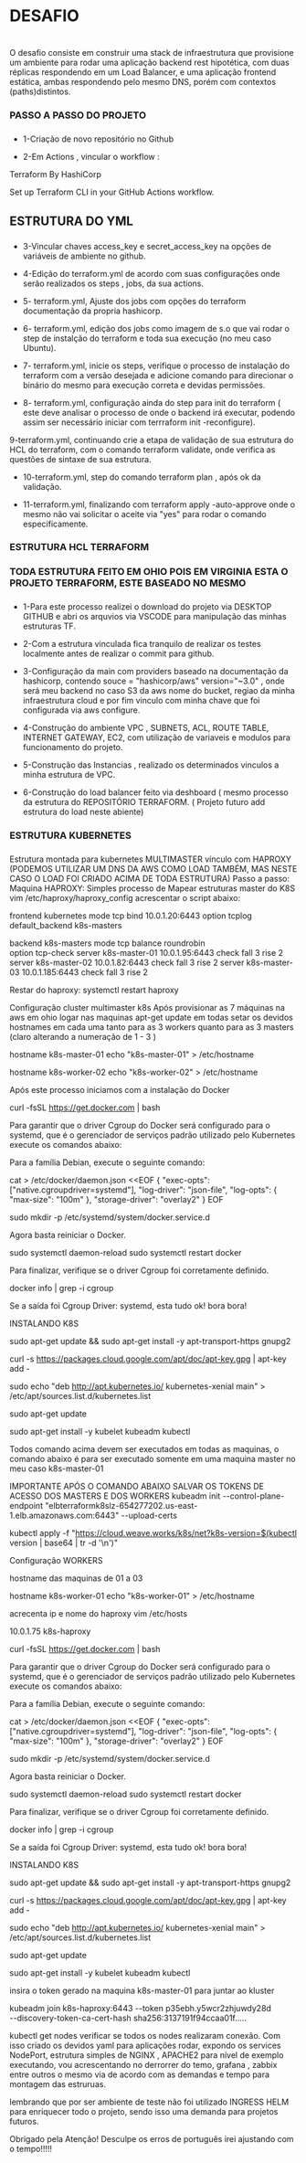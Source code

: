 # DESAFIO <h1>
O desafio consiste em construir uma stack de infraestrutura que provisione um ambiente para rodar uma aplicação backend rest hipotética, com duas réplicas respondendo em
um Load Balancer, e uma aplicação frontend estática, ambas respondendo pelo mesmo DNS, porém com contextos (paths)distintos.

###                                                        PASSO A PASSO DO PROJETO<h3>

* 1-Criação de novo repositório no Github

* 2-Em Actions , vincular o workflow :

Terraform
By HashiCorp

Set up Terraform CLI in your GitHub Actions workflow.


##                                                         ESTRUTURA DO YML<h3>
* 3-Vincular chaves access_key e secret_access_key na opções de variáveis de ambiente no github.

* 4-Edição do terraform.yml de acordo com suas configurações onde serão realizados os steps , jobs, da sua actions.

* 5- terraform.yml, Ajuste dos jobs com opções do terraform documentação da propria hashicorp.

* 6- terraform.yml, edição dos jobs como imagem de s.o que vai rodar o step de instalção do terraform e toda sua execução (no meu caso Ubuntu).

* 7- terraform.yml, inicie os steps, verifique o processo de instalação do terraform com a versão desejada e adicione comando para direcionar o binário do mesmo para execução correta e devidas permissões.

* 8- terraform.yml, configuração ainda do step para init do terraform ( este deve analisar o processo de onde o backend irá executar, podendo assim ser necessário iniciar com terrraform init -reconfigure).

9-terraform.yml, continuando crie a etapa de validação de sua estrutura do HCL do terraform, com o comando terraform validate, onde verifica as questões de sintaxe de sua estrutura.

* 10-terraform.yml, step do comando terraform plan , após ok da validação.

* 11-terraform.yml, finalizando com terraform apply -auto-approve onde o mesmo não vai solicitar o aceite via "yes" para rodar o comando especificamente.

###                                                         ESTRUTURA HCL TERRAFORM<h3>
###                                                         TODA ESTRUTURA FEITO EM OHIO POIS EM VIRGINIA ESTA O PROJETO TERRAFORM, ESTE BASEADO NO MESMO<h3>
* 1-Para este processo realizei o download do projeto via DESKTOP GITHUB e abri os arquvios via VSCODE para manipulação das minhas estruturas TF.

* 2-Com a estrutura vinculada fica tranquilo de realizar os testes localmente antes de realizar o commit para github.

* 3-Configuração da main com providers baseado na documentação da hashicorp, contendo souce = "hashicorp/aws" version="~3.0" , onde será meu backend no caso S3 da aws nome do bucket, regiao da minha infraestrutura cloud e por fim vinculo com minha chave que foi configurada via aws configure.

* 4-Construção do ambiente VPC , SUBNETS, ACL, ROUTE TABLE, INTERNET GATEWAY, EC2, com utilização de variaveis e modulos para funcionamento do projeto.

* 5-Construção das Instancias , realizado os determinados vinculos a minha estrutura de VPC.

* 6-Construção do load balancer feito via deshboard ( mesmo processo da estrutura do REPOSITÓRIO TERRAFORM. ( Projeto futuro add estrutura do load neste abiente)

###                                                       ESTRUTURA KUBERNETES<h3>
Estrutura montada para kubernetes MULTIMASTER vínculo com HAPROXY (PODEMOS UTILIZAR UM DNS DA AWS COMO LOAD TAMBÉM, MAS NESTE CASO O LOAD FOI CRIADO ACIMA DE TODA ESTRUTURA)
Passo a passo:
Maquina HAPROXY:
Simples processo de Mapear estruturas master do K8S
vim /etc/haproxy/haproxy_config
acrescentar o script abaixo:


frontend kubernetes
  mode tcp
  bind 10.0.1.20:6443
  option tcplog
  default_backend k8s-masters

backend k8s-masters
  mode tcp
  balance roundrobin    
  option tcp-check
  server k8s-master-01 10.0.1.95:6443 check fall 3 rise 2    
  server k8s-master-02 10.0.1.82:6443 check fall 3 rise 2
  server k8s-master-03 10.0.1.185:6443 check fall 3 rise 2
  
  Restar do haproxy: systemctl restart haproxy

Configuração cluster multimaster k8s
Após provisionar as 7 máquinas na aws em ohio
logar nas maquinas apt-get update em todas 
setar os devidos hostnames em cada uma tanto para as 3 workers quanto para as 3 masters (claro alterando a numeração de 1 - 3 )
 
hostname k8s-master-01
echo "k8s-master-01" > /etc/hostname

hostname k8s-worker-02
echo "k8s-worker-02" > /etc/hostname

Após este processo iniciamos com a instalação do Docker

curl -fsSL https://get.docker.com | bash

Para garantir que o driver Cgroup do Docker será configurado para o systemd, que é o gerenciador de serviços padrão utilizado pelo Kubernetes execute os comandos abaixo:

Para a família Debian, execute o seguinte comando:

cat > /etc/docker/daemon.json <<EOF
{
  "exec-opts": ["native.cgroupdriver=systemd"],
  "log-driver": "json-file",
  "log-opts": {
    "max-size": "100m"
  },
  "storage-driver": "overlay2"
}
EOF

sudo mkdir -p /etc/systemd/system/docker.service.d

Agora basta reiniciar o Docker.

sudo systemctl daemon-reload
sudo systemctl restart docker

Para finalizar, verifique se o driver Cgroup foi corretamente definido.

docker info | grep -i cgroup

Se a saída foi Cgroup Driver: systemd, esta tudo ok! bora bora!

INSTALANDO K8S

sudo apt-get update && sudo apt-get install -y apt-transport-https gnupg2

curl -s https://packages.cloud.google.com/apt/doc/apt-key.gpg | apt-key add -

sudo echo "deb http://apt.kubernetes.io/ kubernetes-xenial main" > /etc/apt/sources.list.d/kubernetes.list

sudo apt-get update

sudo apt-get install -y kubelet kubeadm kubectl

Todos comando acima devem ser executados em todas as maquinas, o comando abaixo é para ser executado somente em uma maquina master no meu caso k8s-master-01

IMPORTANTE APÓS O COMANDO ABAIXO SALVAR OS TOKENS DE ACESSO DOS MASTERS E DOS WORKERS
kubeadm init --control-plane-endpoint "elbterraformk8slz-654277202.us-east-1.elb.amazonaws.com:6443" --upload-certs

kubectl apply -f "https://cloud.weave.works/k8s/net?k8s-version=$(kubectl version | base64 | tr -d '\n')"

Configuração WORKERS

hostname das maquinas de 01 a 03

hostname k8s-worker-01
echo "k8s-worker-01" > /etc/hostname

acrecenta ip e nome do haproxy
vim /etc/hosts

10.0.1.75 k8s-haproxy 

curl -fsSL https://get.docker.com | bash

Para garantir que o driver Cgroup do Docker será configurado para o systemd, que é o gerenciador de serviços padrão utilizado pelo Kubernetes execute os comandos abaixo:

Para a família Debian, execute o seguinte comando:

cat > /etc/docker/daemon.json <<EOF
{
  "exec-opts": ["native.cgroupdriver=systemd"],
  "log-driver": "json-file",
  "log-opts": {
    "max-size": "100m"
  },
  "storage-driver": "overlay2"
}
EOF

sudo mkdir -p /etc/systemd/system/docker.service.d

Agora basta reiniciar o Docker.

sudo systemctl daemon-reload
sudo systemctl restart docker

Para finalizar, verifique se o driver Cgroup foi corretamente definido.

docker info | grep -i cgroup

Se a saída foi Cgroup Driver: systemd, esta tudo ok! bora bora!

INSTALANDO K8S

sudo apt-get update && sudo apt-get install -y apt-transport-https gnupg2

curl -s https://packages.cloud.google.com/apt/doc/apt-key.gpg | apt-key add -

sudo echo "deb http://apt.kubernetes.io/ kubernetes-xenial main" > /etc/apt/sources.list.d/kubernetes.list

sudo apt-get update

sudo apt-get install -y kubelet kubeadm kubectl

insira o token gerado na maquina k8s-master-01 para juntar ao kluster

kubeadm join k8s-haproxy:6443 --token p35ebh.y5wcr2zhjuwdy28d \
        --discovery-token-ca-cert-hash sha256:3137191f94ccaa01f.....
  
  
kubectl get nodes
  verificar se todos os nodes realizaram conexão.
  Com isso criado os devidos yaml para aplicações rodar, expondo os services NodePort, estrutura simples de NGINX , APACHE2 para nível de exemplo executando, vou acrescentando no derrorrer do temo, grafana , zabbix entre outros o mesmo via de acordo com as demandas e tempo para montagem das estruruas. 
  
  
  lembrando que por ser ambiente de teste não foi utilizado INGRESS HELM para enriquecer todo o projeto, sendo isso uma demanda para projetos futuros.
  
  Obrigado pela Atenção! Desculpe os erros de português irei ajustando com o tempo!!!!!
                                                                        
                                                                                
